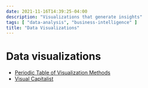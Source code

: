 ```yaml
---
date: 2021-11-16T14:39:25-04:00
description: "Visualizations that generate insights"
tags: [ "data-analysis", "business-intelligence" ]
title: "Data Visualizations"
---
```


# Data visualizations

<!-- TODO: Create a table/list of common visualizations w/ examples

## Candlestick

## Histogram

A **histogram** shows the distribution of a single variable across all values for that variable and illustrates where data is [concentrated](averages.md) and how it is [distributed](dispersions.md) by plotting the number of occurrences of each value.

![basic histogram](/img/histogram.png)

## Sparkline

## Treemap

## Word Cloud

-->

<!-- ## Data Visualization Resources -->

* [Periodic Table of Visualization Methods](https://www.visual-literacy.org/periodic_table/periodic_table.html)
* [Visual Capitalist](https://www.visualcapitalist.com/)
